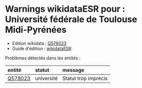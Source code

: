 Warnings wikidataESR pour : Université fédérale de Toulouse Midi-Pyrénées
================

- Edition wikidata : [Q578023](https://www.wikidata.org/wiki/Q578023)
- Guide d'édition : [wikidataESR](https://github.com/cpesr/wikidataESR/)



Problèmes détectés dans les entités :

|entité                                           |statut     |message              |
|:------------------------------------------------|:----------|:--------------------|
|[Q578023](https://www.wikidata.org/wiki/Q578023) |université |Statut trop imprécis |
